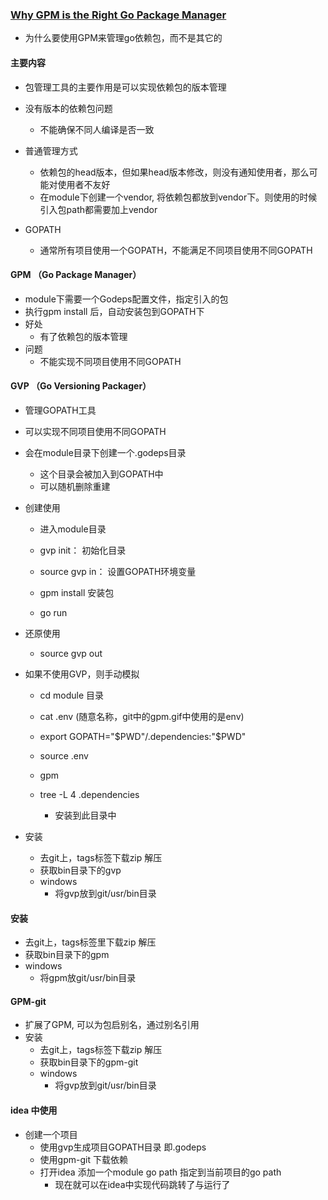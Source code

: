 ### [Why GPM is the Right Go Package Manager](http://technosophos.com/2014/05/29/why-gpm-is-the-right-go-package-manager.html)
 * 为什么要使用GPM来管理go依赖包，而不是其它的

#### 主要内容
 * 包管理工具的主要作用是可以实现依赖包的版本管理
 * 没有版本的依赖包问题
   + 不能确保不同人编译是否一致
   
 * 普通管理方式 
   + 依赖包的head版本，但如果head版本修改，则没有通知使用者，那么可能对使用者不友好
   + 在module下创建一个vendor, 将依赖包都放到vendor下。则使用的时候引入包path都需要加上vendor
   
 
 * GOPATH
   + 通常所有项目使用一个GOPATH，不能满足不同项目使用不同GOPATH
 
#### GPM （Go Package Manager）
 * module下需要一个Godeps配置文件，指定引入的包
 * 执行gpm install 后，自动安装包到GOPATH下
 * 好处
   + 有了依赖包的版本管理
 * 问题
   + 不能实现不同项目使用不同GOPATH
   
#### GVP （Go Versioning Packager）
 * 管理GOPATH工具
 * 可以实现不同项目使用不同GOPATH
 * 会在module目录下创建一个.godeps目录
   + 这个目录会被加入到GOPATH中
   + 可以随机删除重建
   
 * 创建使用
   + 进入module目录 
   + gvp init： 初始化目录
   + source gvp in： 设置GOPATH环境变量
   
   + gpm install 安装包
   + go run 
   
 * 还原使用
   + source gvp out 
   
 * 如果不使用GVP，则手动模拟
   + cd module 目录
   + cat .env (随意名称，git中的gpm.gif中使用的是env)
   + export GOPATH="$PWD"/.dependencies:"$PWD"
   + source .env 
   
   + gpm 
   + tree -L 4 .dependencies 
     + 安装到此目录中
     
 * 安装
   + 去git上，tags标签下载zip 解压
   + 获取bin目录下的gvp
   + windows
      - 将gvp放到git/usr/bin目录
   
#### 安装
 * 去git上，tags标签里下载zip 解压
 * 获取bin目录下的gpm
 * windows 
   + 将gpm放git/usr/bin目录
   
   
#### GPM-git
 * 扩展了GPM, 可以为包启别名，通过别名引用
 * 安装
   + 去git上，tags标签下载zip 解压
   + 获取bin目录下的gpm-git
   + windows
      - 将gvp放到git/usr/bin目录
   
   
#### idea 中使用
 * 创建一个项目
   + 使用gvp生成项目GOPATH目录 即.godeps
   + 使用gpm-git 下载依赖
   + 打开idea 添加一个module go path 指定到当前项目的go path
      - 现在就可以在idea中实现代码跳转了与运行了
